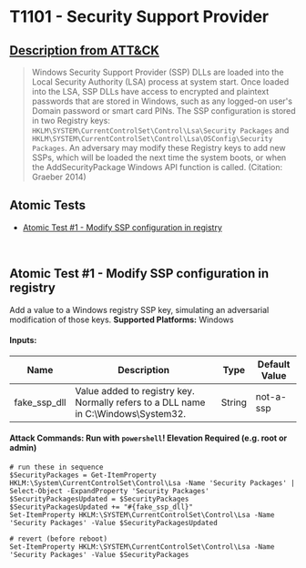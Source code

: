# T1101 - Security Support Provider
## [Description from ATT&CK](https://attack.mitre.org/wiki/Technique/T1101)
<blockquote>Windows Security Support Provider (SSP) DLLs are loaded into the Local Security Authority (LSA) process at system start. Once loaded into the LSA, SSP DLLs have access to encrypted and plaintext passwords that are stored in Windows, such as any logged-on user's Domain password or smart card PINs. The SSP configuration is stored in two Registry keys: <code>HKLM\SYSTEM\CurrentControlSet\Control\Lsa\Security Packages</code> and <code>HKLM\SYSTEM\CurrentControlSet\Control\Lsa\OSConfig\Security Packages</code>. An adversary may modify these Registry keys to add new SSPs, which will be loaded the next time the system boots, or when the AddSecurityPackage Windows API function is called.
 (Citation: Graeber 2014)</blockquote>

## Atomic Tests

- [Atomic Test #1 - Modify SSP configuration in registry](#atomic-test-1---modify-ssp-configuration-in-registry)


<br/>

## Atomic Test #1 - Modify SSP configuration in registry
Add a value to a Windows registry SSP key, simulating an adversarial modification of those keys.
**Supported Platforms:** Windows


#### Inputs:
| Name | Description | Type | Default Value | 
|------|-------------|------|---------------|
| fake_ssp_dll | Value added to registry key. Normally refers to a DLL name in C:\Windows\System32. | String | not-a-ssp|


#### Attack Commands: Run with `powershell`!  Elevation Required (e.g. root or admin) 
```
# run these in sequence
$SecurityPackages = Get-ItemProperty HKLM:\System\CurrentControlSet\Control\Lsa -Name 'Security Packages' | Select-Object -ExpandProperty 'Security Packages'
$SecurityPackagesUpdated = $SecurityPackages
$SecurityPackagesUpdated += "#{fake_ssp_dll}"
Set-ItemProperty HKLM:\SYSTEM\CurrentControlSet\Control\Lsa -Name 'Security Packages' -Value $SecurityPackagesUpdated

# revert (before reboot)
Set-ItemProperty HKLM:\SYSTEM\CurrentControlSet\Control\Lsa -Name 'Security Packages' -Value $SecurityPackages
```






<br/>
